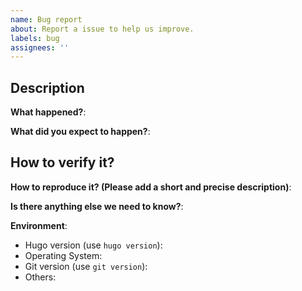 ```yaml
---
name: Bug report
about: Report a issue to help us improve.
labels: bug
assignees: ''
---
```


<!-- 
Please use this template while reporting a bug. You should provide as much information as possible, 
if not doing so, your contribution may not be addressed at the right time. 
-->

## Description
<!-- Provide as much information as possible -->

**What happened?**:

**What did you expect to happen?**:

## How to verify it?

**How to reproduce it? (Please add a short and precise description)**:

**Is there anything else we need to know?**:

**Environment**:
- Hugo version (use `hugo version`):
- Operating System:
- Git version (use `git version`):
- Others:
